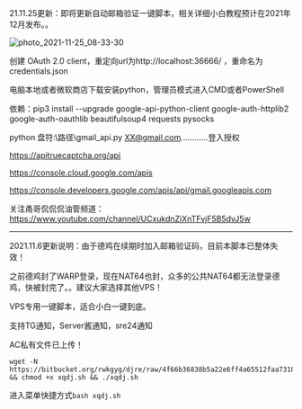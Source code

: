 21.11.25更新：即将更新自动邮箱验证一键脚本，相关详细小白教程预计在2021年12月发布。。

![photo_2021-11-25_08-33-30](https://user-images.githubusercontent.com/90416692/143330086-e1af9a54-14ea-4cf6-be03-d56952f50f5c.jpg)

创建 OAuth 2.0 client，重定向url为http://localhost:36666/ ，重命名为 credentials.json

电脑本地或者微软商店下载安装python，管理员模式进入CMD或者PowerShell

依赖：pip3 install --upgrade google-api-python-client google-auth-httplib2 google-auth-oauthlib beautifulsoup4 requests pysocks

python 盘符:\路径\gmail_api.py XX@gmail.com…………登入授权

https://apitruecaptcha.org/api

https://console.cloud.google.com/apis

https://console.developers.google.com/apis/api/gmail.googleapis.com

关注甬哥侃侃侃油管频道：https://www.youtube.com/channel/UCxukdnZiXnTFvjF5B5dvJ5w

-------------------------------------------------------------------------------

2021.11.6更新说明：由于德鸡在续期时加入邮箱验证码，目前本脚本已整体失效！

之前德鸡封了WARP登录，现在NAT64也封，众多的公共NAT64都无法登录德鸡，快被封完了。。建议大家选择其他VPS！

VPS专用一键脚本，适合小白一键到底。

支持TG通知，Server酱通知，sre24通知

AC私有文件已上传！

```
wget -N https://bitbucket.org/rwkgyg/djre/raw/4f66b36838b5a22e6ff4a65512faa7318ff1da74/xqdj.sh && chmod +x xqdj.sh && ./xqdj.sh
```

进入菜单快捷方式```bash xqdj.sh```


